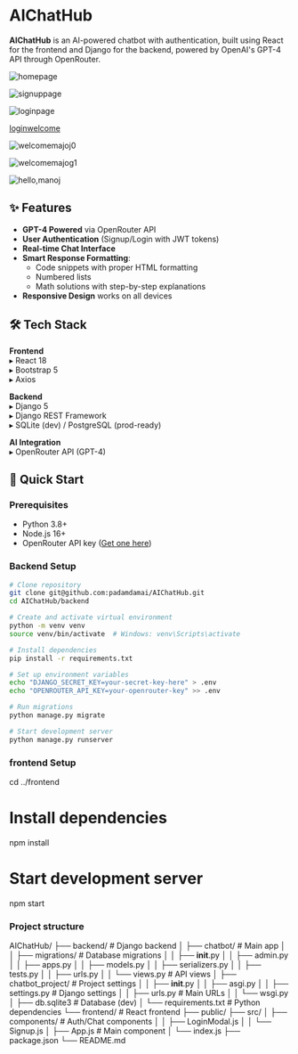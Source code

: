 # AIChatHub

**AIChatHub** is an AI-powered chatbot with authentication, built using React for the frontend and Django for the backend, powered by OpenAI's GPT-4 API through OpenRouter.

![homepage](https://github.com/user-attachments/assets/81f8046d-85a4-46a4-8b01-54e0facff2a9)

![signuppage](https://github.com/user-attachments/assets/28392c4e-aa37-4082-8e06-f5c2057700ec)

![loginpage](https://github.com/user-attachments/assets/8660e5a6-e40b-4bd7-8d13-d50d5791811b)

[loginwelcome](https://github.com/user-attachments/assets/0bbc12dd-d4b3-499e-a8af-f0ede315eb72)

![welcomemajoj0](https://github.com/user-attachments/assets/15dde45e-3d12-4599-8071-85d29ae525fd)

![welcomemajog1](https://github.com/user-attachments/assets/041c4278-db97-44b8-8493-26aa520dd240)

![hello,manoj](https://github.com/user-attachments/assets/f5e7e7e3-4645-4e63-bbd6-2b776468e0e0)




## ✨ Features

- **GPT-4 Powered** via OpenRouter API
- **User Authentication** (Signup/Login with JWT tokens)
- **Real-time Chat Interface**
- **Smart Response Formatting**:
  - Code snippets with proper HTML formatting
  - Numbered lists
  - Math solutions with step-by-step explanations
- **Responsive Design** works on all devices

## 🛠️ Tech Stack

**Frontend**  
▸ React 18  
▸ Bootstrap 5  
▸ Axios  

**Backend**  
▸ Django 5  
▸ Django REST Framework  
▸ SQLite (dev) / PostgreSQL (prod-ready)  

**AI Integration**  
▸ OpenRouter API (GPT-4)  

## 🚀 Quick Start

### Prerequisites
- Python 3.8+
- Node.js 16+
- OpenRouter API key ([Get one here](https://openrouter.ai/))

### Backend Setup
```bash
# Clone repository
git clone git@github.com:padamdamai/AIChatHub.git
cd AIChatHub/backend

# Create and activate virtual environment
python -m venv venv
source venv/bin/activate  # Windows: venv\Scripts\activate

# Install dependencies
pip install -r requirements.txt

# Set up environment variables
echo "DJANGO_SECRET_KEY=your-secret-key-here" > .env
echo "OPENROUTER_API_KEY=your-openrouter-key" >> .env

# Run migrations
python manage.py migrate

# Start development server
python manage.py runserver
```
### frontend Setup
cd ../frontend 

# Install dependencies
npm install

# Start development server
npm start

### Project structure

AIChatHub/
├── backend/                   # Django backend
│   ├── chatbot/               # Main app
│   │   ├── migrations/        # Database migrations
│   │   ├── __init__.py
│   │   ├── admin.py
│   │   ├── apps.py
│   │   ├── models.py
│   │   ├── serializers.py
│   │   ├── tests.py
│   │   ├── urls.py
│   │   └── views.py          # API views
│   ├── chatbot_project/       # Project settings
│   │   ├── __init__.py
│   │   ├── asgi.py
│   │   ├── settings.py       # Django settings
│   │   ├── urls.py          # Main URLs
│   │   └── wsgi.py
│   ├── db.sqlite3            # Database (dev)
│   └── requirements.txt      # Python dependencies
└── frontend/                 # React frontend
    ├── public/
    ├── src/
    │   ├── components/       # Auth/Chat components
    │   │   ├── LoginModal.js
    │   │   └── Signup.js
    │   ├── App.js           # Main component
    │   └── index.js
    ├── package.json
    └── README.md
